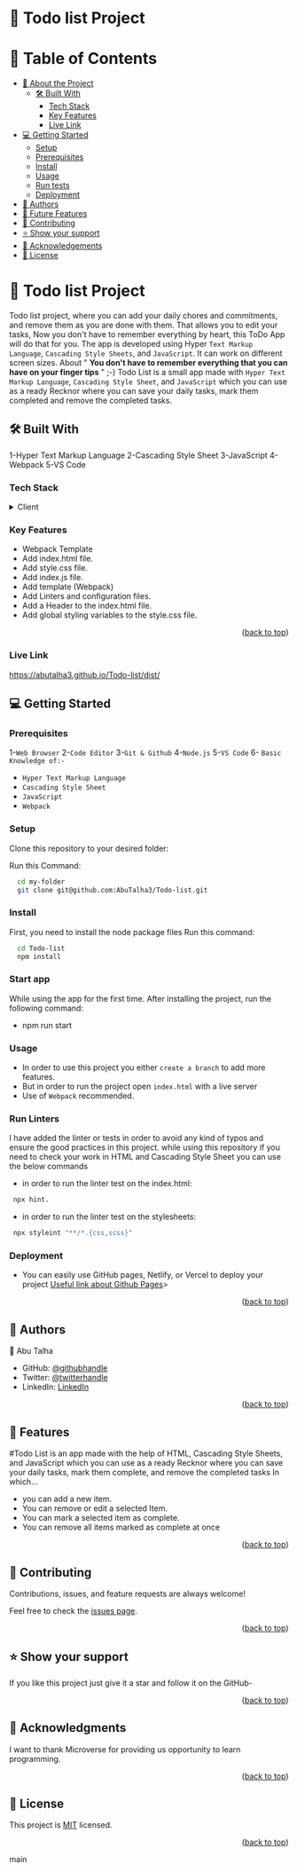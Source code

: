 <a name="readme-top"></a>
# 📖 Todo list Project <a name="about-project"></a>

# 📗 Table of Contents

- [📖 About the Project](#about-project)
  - [🛠 Built With](#built-with)
    - [Tech Stack](#tech-stack)
    - [Key Features](#key-features)
    - [Live Link](#live-link)
- [💻 Getting Started](#getting-started)
  - [Setup](#setup)
  - [Prerequisites](#prerequisites)
  - [Install](#install)
  - [Usage](#usage)
  - [Run tests](#run-tests)
  - [Deployment](#deployment)
- [👥 Authors](#authors)
- [🔭 Future Features](#future-features)
- [🤝 Contributing](#contributing)
- [⭐️ Show your support](#support)
- [🙏 Acknowledgements](#acknowledgements)
- [📝 License](#license)

# 📖 Todo list Project <a name="about-project"></a>

Todo list project, where you can add your daily chores and commitments, and remove them as you are done with them. That allows you to edit your tasks, Now you don't have to remember everything by heart, this ToDo App will do that for you. The app is developed using Hyper `Text Markup Language`, `Cascading Style Sheets`, and `JavaScript`. It can work on different screen sizes. About
" **You don't have to remember everything that you can have on your finger tips** " ;-) Todo List is a small app made with `Hyper Text Markup Language`, `Cascading Style Sheet`, and `JavaScript` which you can use as a ready Recknor where you can save your daily tasks, mark them completed and remove the completed tasks.

## 🛠 Built With <a name="built-with"></a>

1-Hyper Text Markup Language
2-Cascading Style Sheet
3-JavaScript
4-Webpack
5-VS Code

### Tech Stack <a name="tech-stack"></a>

<details>
  <summary>Client</summary>
  <ul>
    <li><a href="https://developer.mozilla.org/en-US/docs/Web/HTML">HTML</a></li>
    <li><a href="https://developer.mozilla.org/en-US/docs/Web/CSS">CSS</a></li>
    <li><a href="https://developer.mozilla.org/en-US/docs/Web/JavaScript">JS</a></li>
  </ul>
</details>

<!-- Features -->

### Key Features <a name="key-features"></a>


- Webpack Template 
- Add index.html file.
- Add style.css file.
- Add index.js file.
- Add template (Webpack)
- Add Linters and configuration files.
- Add a Header to the index.html file.
- Add global styling variables to the style.css file.

<p align="right">(<a href="#readme-top">back to top</a>)</p>

### Live Link <a name="live-link"></a>

https://abutalha3.github.io/Todo-list/dist/

<!-- GETTING STARTED -->

## 💻 Getting Started <a name="getting-started"></a>

### Prerequisites

1-`Web Browser`
2-`Code Editor`
3-`Git & Github`
4-`Node.js`
5-`VS Code`
6- `Basic Knowledge of:-`
  - `Hyper Text Markup Language`
  - `Cascading Style Sheet`
  - `JavaScript`
  - `Webpack`

### Setup

Clone this repository to your desired folder:

Run this Command:

```sh
  cd my-folder
  git clone git@github.com:AbuTalha3/Todo-list.git
```

### Install

First, you need to install the node package files
Run this command:

```sh
  cd Todo-list
  npm install
```
<!-- START APP -->
### Start app
While using the app for the first time. After installing the project, run the following command:

- npm run start

### Usage

- In order to use this project you either `create a branch` to add more features.
- But in order to run the project open `index.html` with a live server
- Use of `Webpack` recommended.

### Run Linters

I have added the linter or tests in order to avoid any kind of typos and ensure the good practices in this project. while using this repository if you need to check your work in HTML and Cascading Style Sheet you can use the below commands

- in order to run the linter test on the index.html:

```sh
 npx hint.
```

- in order to run the linter test on  the stylesheets:

```sh
 npx styleint "**/*.{css,scss}"
```

### Deployment

- You can easily use GitHub pages, Netlify, or Vercel to deploy your project
  <a href="https://docs.github.com/en/pages/quickstart">Useful link about Github Pages</a>>

<p align="right">(<a href="#readme-top">back to top</a>)</p>

<!-- AUTHORS -->

## 👥 Authors <a name="authors"></a>


👤 Abu Talha

- GitHub: [@githubhandle](https://github.com/AbuTalha3)
- Twitter: [@twitterhandle](https://twitter.com/AbuTalha8T)
- LinkedIn: [LinkedIn](https://www.linkedin.com/in/abu-talha-8203b252/)

<p align="right">(<a href="#readme-top">back to top</a>)</p>

<!-- FUTURE FEATURES -->

## 🔭 Features <a name="Todo list features"></a>

#Todo List is an app made with the help of HTML, Cascading Style Sheets, and JavaScript which you can use as a ready Recknor where you can save your daily tasks, mark them complete, and remove the completed tasks In which...
- you can add a new item.
- You can remove or edit a selected Item.
- You can mark a selected item as complete.
- You can remove all items marked as complete at once

<p align="right">(<a href="#readme-top">back to top</a>)</p>

<!-- CONTRIBUTING -->

## 🤝 Contributing <a name="contributing"></a>

Contributions, issues, and feature requests are always welcome!

Feel free to check the [issues page](https://github.com/AbuTalha3/Todo-list/issues).

<p align="right">(<a href="#readme-top">back to top</a>)</p>

<!-- SUPPORT -->

## ⭐️ Show your support <a name="support"></a>

If you like this project just give it a star and follow it on the GitHub-

<p align="right">(<a href="#readme-top">back to top</a>)</p>

<!-- ACKNOWLEDGEMENTS -->

## 🙏 Acknowledgments <a name="acknowledgements"></a>

I want to thank Microverse for providing us opportunity to learn programming.

<p align="right">(<a href="#readme-top">back to top</a>)</p>

<!-- LICENSE -->

## 📝 License <a name="license"></a>

This project is [MIT](./MIT.md) licensed.

<p align="right">(<a href="#readme-top">back to top</a>)</p>
 main
